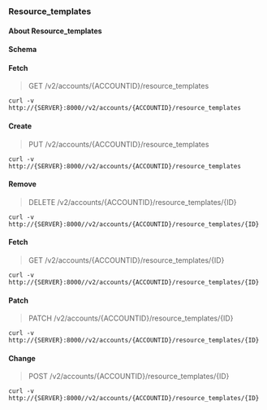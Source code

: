 ### Resource_templates

#### About Resource_templates

#### Schema



#### Fetch

> GET /v2/accounts/{ACCOUNTID}/resource_templates

```curl
curl -v http://{SERVER}:8000//v2/accounts/{ACCOUNTID}/resource_templates
```

#### Create

> PUT /v2/accounts/{ACCOUNTID}/resource_templates

```curl
curl -v http://{SERVER}:8000//v2/accounts/{ACCOUNTID}/resource_templates
```

#### Remove

> DELETE /v2/accounts/{ACCOUNTID}/resource_templates/{ID}

```curl
curl -v http://{SERVER}:8000//v2/accounts/{ACCOUNTID}/resource_templates/{ID}
```

#### Fetch

> GET /v2/accounts/{ACCOUNTID}/resource_templates/{ID}

```curl
curl -v http://{SERVER}:8000//v2/accounts/{ACCOUNTID}/resource_templates/{ID}
```

#### Patch

> PATCH /v2/accounts/{ACCOUNTID}/resource_templates/{ID}

```curl
curl -v http://{SERVER}:8000//v2/accounts/{ACCOUNTID}/resource_templates/{ID}
```

#### Change

> POST /v2/accounts/{ACCOUNTID}/resource_templates/{ID}

```curl
curl -v http://{SERVER}:8000//v2/accounts/{ACCOUNTID}/resource_templates/{ID}
```

